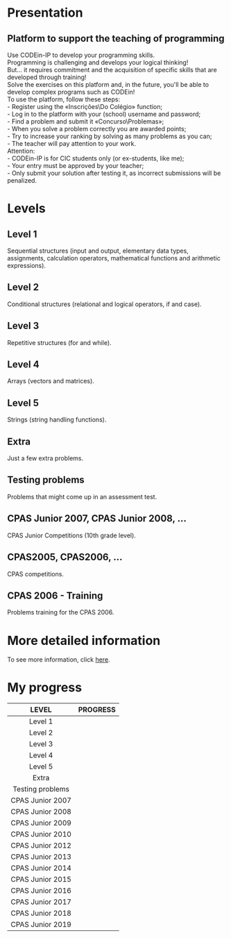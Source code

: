 # Presentation

## Platform to support the teaching of programming

<p>
    Use CODEin-IP to develop your programming skills.<br>
    Programming is challenging and develops your logical thinking!<br>
    But... it requires commitment and the acquisition of specific skills that are developed through training!<br>
    Solve the exercises on this platform and, in the future, you'll be able to develop complex programs such as CODEin!<br>
    To use the platform, follow these steps:<br>
    - Register using the «Inscrições\Do Colégio» function;<br>
    - Log in to the platform with your (school) username and password;<br>
    - Find a problem and submit it «Concurso\Problemas»;<br>
    - When you solve a problem correctly you are awarded points;<br>
    - Try to increase your ranking by solving as many problems as you can;<br>
    - The teacher will pay attention to your work.<br>
    Attention:<br>
    - CODEin-IP is for CIC students only (or ex-students, like me);<br>
    - Your entry must be approved by your teacher;<br>
    - Only submit your solution after testing it, as incorrect submissions will be penalized.
</p>

# Levels

## Level 1

<p>
    Sequential structures (input and output, elementary data types, assignments, calculation operators, mathematical functions and arithmetic expressions).
</p>

## Level 2

<p>
    Conditional structures (relational and logical operators, if and case).
</p>

## Level 3

<p>
    Repetitive structures (for and while).
</p>

## Level 4

<p>
    Arrays (vectors and matrices).
</p>

## Level 5

<p>
    Strings (string handling functions).
</p>

## Extra

<p>
    Just a few extra problems.
</p>

## Testing problems

<p>
    Problems that might come up in an assessment test.
</p>

## CPAS Junior 2007, CPAS Junior 2008, ...

<p>
    CPAS Junior Competitions (10th grade level).
</p>

## CPAS2005, CPAS2006, ...

<p>
    CPAS competitions.
</p>

## CPAS 2006 - Training

<p>
    Problems training for the CPAS 2006.
</p>

# More detailed information

<p>
    To see more information, click <a href="https://winhost.cic.pt/IP/">here</a>.
</p>

# My progress

<div align="center">
    <table style="text-align: center">
        <thead>
            <tr>
                <th>LEVEL</th>
                <th>PROGRESS</th>
            </tr>
        </thead>
        <tbody>
            <tr>
                <td>Level 1</td>
            </tr>
            <tr>
                <td>Level 2</td>
            </tr>
            <tr>
                <td>Level 3</td>
            </tr>
            <tr>
                <td>Level 4</td>
            </tr>
            <tr>
                <td>Level 5</td>
            </tr>
            <tr>
                <td>Extra</td>
            </tr>
            <tr>
                <td>Testing problems</td>
            </tr>
            <tr>
                <td>CPAS Junior 2007</td>
            </tr>
            <tr>
                <td>CPAS Junior 2008</td>
            </tr>
            <tr>
                <td>CPAS Junior 2009</td>
            </tr>
            <tr>
                <td>CPAS Junior 2010</td>
            </tr>
            <tr>
                <td>CPAS Junior 2012</td>
            </tr>
            <tr>
                <td>CPAS Junior 2013</td>
            </tr>
            <tr>
                <td>CPAS Junior 2014</td>
            </tr>
            <tr>
                <td>CPAS Junior 2015</td>
            </tr>
            <tr>
                <td>CPAS Junior 2016</td>
            </tr>
            <tr>
                <td>CPAS Junior 2017</td>
            </tr>
            <tr>
                <td>CPAS Junior 2018</td>
            </tr>
            <tr>
                <td>CPAS Junior 2019</td>
            </tr>
        </tbody>
    </table>
</div>

